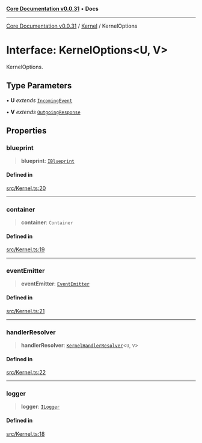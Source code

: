 [**Core Documentation v0.0.31**](../../README.md) • **Docs**

***

[Core Documentation v0.0.31](../../modules.md) / [Kernel](../README.md) / KernelOptions

# Interface: KernelOptions\<U, V\>

KernelOptions.

## Type Parameters

• **U** *extends* [`IncomingEvent`](../../events/IncomingEvent/classes/IncomingEvent.md)

• **V** *extends* [`OutgoingResponse`](../../events/OutgoingResponse/classes/OutgoingResponse.md)

## Properties

### blueprint

> **blueprint**: [`IBlueprint`](../../definitions/type-aliases/IBlueprint.md)

#### Defined in

[src/Kernel.ts:20](https://github.com/stonemjs/core/blob/40e6656006329b0d27f05f845f48db22a574f5ce/src/Kernel.ts#L20)

***

### container

> **container**: `Container`

#### Defined in

[src/Kernel.ts:19](https://github.com/stonemjs/core/blob/40e6656006329b0d27f05f845f48db22a574f5ce/src/Kernel.ts#L19)

***

### eventEmitter

> **eventEmitter**: [`EventEmitter`](../../events/EventEmitter/classes/EventEmitter.md)

#### Defined in

[src/Kernel.ts:21](https://github.com/stonemjs/core/blob/40e6656006329b0d27f05f845f48db22a574f5ce/src/Kernel.ts#L21)

***

### handlerResolver

> **handlerResolver**: [`KernelHandlerResolver`](../../definitions/type-aliases/KernelHandlerResolver.md)\<`U`, `V`\>

#### Defined in

[src/Kernel.ts:22](https://github.com/stonemjs/core/blob/40e6656006329b0d27f05f845f48db22a574f5ce/src/Kernel.ts#L22)

***

### logger

> **logger**: [`ILogger`](../../definitions/interfaces/ILogger.md)

#### Defined in

[src/Kernel.ts:18](https://github.com/stonemjs/core/blob/40e6656006329b0d27f05f845f48db22a574f5ce/src/Kernel.ts#L18)
